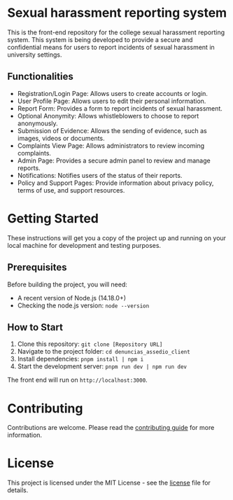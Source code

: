 # Sexual harassment reporting system

This is the front-end repository for the college sexual harassment reporting system. This system is being developed to provide a secure and confidential means for users to report incidents of sexual harassment in university settings.

## Functionalities
- Registration/Login Page: Allows users to create accounts or login.
- User Profile Page: Allows users to edit their personal information.
- Report Form: Provides a form to report incidents of sexual harassment.
- Optional Anonymity: Allows whistleblowers to choose to report anonymously.
- Submission of Evidence: Allows the sending of evidence, such as images, videos or documents.
- Complaints View Page: Allows administrators to review incoming complaints.
- Admin Page: Provides a secure admin panel to review and manage reports.
- Notifications: Notifies users of the status of their reports.
- Policy and Support Pages: Provide information about privacy policy, terms of use, and support resources.


# Getting Started
These instructions will get you a copy of the project up and running on your local machine for development and testing purposes. 

## Prerequisites
Before building the project, you will need:
- A recent version of Node.js (14.18.0+)
- Checking the node.js version: `node --version`

## How to Start
1. Clone this repository: `git clone [Repository URL]`
2. Navigate to the project folder: `cd denuncias_assedio_client`
3. Install dependencies: `pnpm install | npm i`
4. Start the development server: `pnpm run dev | npm run dev`

The front end will run on `http://localhost:3000`.

# Contributing
Contributions are welcome. Please read the [contributing guide](CONTRIBUTING.md) for more information.

# License
This project is licensed under the MIT License - see the [license]() file for details.